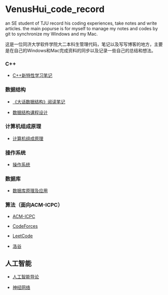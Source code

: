# VenusHui_code_record

 an SE student of TJU record his coding experiences, take notes and write articles.
 the main popurse is for myself to manage my notes and codes by git to synchronize my Windows and my Mac.

这是一位同济大学软件学院大二本科生管理代码，笔记以及写写博客的地方，主要是在自己的Windows和Mac完成资料的同步以及记录一些自己的总结和想法。

### C++

* [C++新特性学习笔记](./C++/C++Note.md)

### 数据结构

* [《大话数据结构》阅读笔记](./DataStructure/PlayWithDataStructure_Note.md)

* [数据结构课程设计](./DataStructure/CourseExercise/README.md)

### 计算机组成原理

* [计算机组成原理](./PrinciplesOfComputerComposition/PCC_Note.md)

### 操作系统

* [操作系统](./OperatingSystems/TJU-OS.md)

### 数据库

* [数据库原理及应用](./Database/DatabasePrinciples.md)

### 算法（面向ACM-ICPC）

* [ACM-ICPC](./ACM-ICPC/ACM-ICPC-Preparation-Note.md)

* [CodeForces](./Codeforces)

* [LeetCode](./Leetcode)

* [洛谷](./LuoGuProblems)

## 人工智能

* [人工智能导论](./Artificial-Intelligence/Introduction.md)

* [神经网络](./Artificial-Intelligence/DeepLearning/NeuralNetworkDesign_Note.md)
